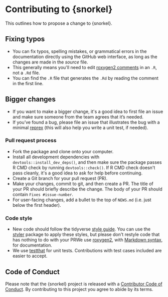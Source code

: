 # Contributing to {snorkel}

This outlines how to propose a change to {snorkel}. 

## Fixing typos

* You can fix typos, spelling mistakes, or grammatical errors in the documentation directly using the GitHub web interface, as long as the changes are made in the _source_ file. 
* This generally means you'll need to edit [roxygen2 comments](https://roxygen2.r-lib.org/articles/roxygen2.html) in an `.R`, not a `.Rd` file. 
* You can find the `.R` file that generates the `.Rd` by reading the comment in the first line.

## Bigger changes

* If you want to make a bigger change, it's a good idea to first file an issue and make sure someone from the team agrees that it’s needed. 
* If you’ve found a bug, please file an issue that illustrates the bug with a minimal [reprex](https://www.tidyverse.org/help/#reprex) (this will also help you write a unit test, if needed).

### Pull request process

* Fork the package and clone onto your computer.
* Install all development dependencies with `devtools::install_dev_deps()`, and then make sure the package passes R CMD check by running `devtools::check()`. If R CMD check doesn't pass cleanly, it's a good idea to ask for help before continuing. 
* Create a Git branch for your pull request (PR).
* Make your changes, commit to git, and then create a PR. The title of your PR should briefly describe the change. The body of your PR should contain `Fixes #issue-number`.
* For user-facing changes, add a bullet to the top of `NEWS.md` (i.e. just below the first header).

### Code style

* New code should follow the tidyverse [style guide](https://style.tidyverse.org). You can use the [styler](https://CRAN.R-project.org/package=styler) package to apply these styles, but please don't restyle code that has nothing to do with your PRWe use [roxygen2](https://cran.r-project.org/package=roxygen2), with [Markdown syntax](https://cran.r-project.org/web/packages/roxygen2/vignettes/rd-formatting.html), for documentation.  
*  We use [testthat](https://cran.r-project.org/package=testthat) for unit tests. Contributions with test cases included are easier to accept.  

## Code of Conduct

Please note that the {snorkel} project is released with a [Contributor Code of Conduct](CODE_OF_CONDUCT.md). By contributing to this project you agree to abide by its terms.
